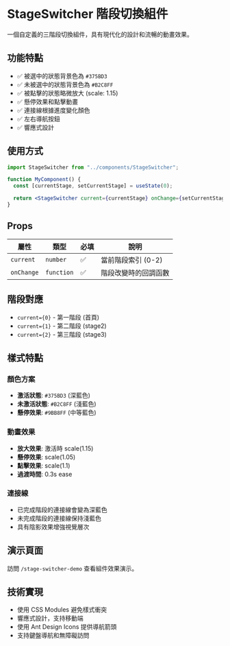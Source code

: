 # StageSwitcher 階段切換組件

一個自定義的三階段切換組件，具有現代化的設計和流暢的動畫效果。

## 功能特點

- ✅ 被選中的狀態背景色為 `#375BD3`
- ✅ 未被選中的狀態背景色為 `#B2C8FF`
- ✅ 被點擊的狀態略微放大 (scale: 1.15)
- ✅ 懸停效果和點擊動畫
- ✅ 連接線根據進度變化顏色
- ✅ 左右導航按鈕
- ✅ 響應式設計

## 使用方式

```jsx
import StageSwitcher from "../components/StageSwitcher";

function MyComponent() {
  const [currentStage, setCurrentStage] = useState(0);

  return <StageSwitcher current={currentStage} onChange={setCurrentStage} />;
}
```

## Props

| 屬性       | 類型       | 必填 | 說明                 |
| ---------- | ---------- | ---- | -------------------- |
| `current`  | `number`   | ✅   | 當前階段索引 (0-2)   |
| `onChange` | `function` | ✅   | 階段改變時的回調函數 |

## 階段對應

- `current={0}` - 第一階段 (首頁)
- `current={1}` - 第二階段 (stage2)
- `current={2}` - 第三階段 (stage3)

## 樣式特點

### 顏色方案

- **激活狀態**: `#375BD3` (深藍色)
- **未激活狀態**: `#B2C8FF` (淺藍色)
- **懸停效果**: `#9BB8FF` (中等藍色)

### 動畫效果

- **放大效果**: 激活時 scale(1.15)
- **懸停效果**: scale(1.05)
- **點擊效果**: scale(1.1)
- **過渡時間**: 0.3s ease

### 連接線

- 已完成階段的連接線會變為深藍色
- 未完成階段的連接線保持淺藍色
- 具有陰影效果增強視覺層次

## 演示頁面

訪問 `/stage-switcher-demo` 查看組件效果演示。

## 技術實現

- 使用 CSS Modules 避免樣式衝突
- 響應式設計，支持移動端
- 使用 Ant Design Icons 提供導航箭頭
- 支持鍵盤導航和無障礙訪問
